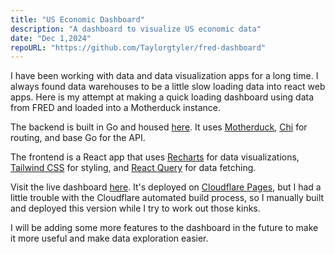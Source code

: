 ```yaml
---
title: "US Economic Dashboard"
description: "A dashboard to visualize US economic data"
date: "Dec 1,2024"
repoURL: "https://github.com/Taylorgtyler/fred-dashboard"
---
```


I have been working with data and data visualization apps for a long time. I always found data warehouses to be a little slow loading data into react web apps. Here is my attempt at making a quick loading dashboard using data from FRED and loaded into a Motherduck instance. 

The backend is built in Go and housed [here](https://github.com/Taylorgtyler/fred-data). It uses [Motherduck](https://motherduck.com), [Chi](https://github.com/go-chi/chi) for routing, and base Go for the API. 

The frontend is a React app that uses [Recharts](https://recharts.org/en-US/) for data visualizations, [Tailwind CSS](https://tailwindcss.com/) for styling, and [React Query](https://react-query.tanstack.com/) for data fetching.

Visit the live dashboard [here](https://fred-dashboard-v1.pages.dev/). It's deployed on [Cloudflare Pages](https://pages.cloudflare.com/), but I had a little trouble with the Cloudflare automated build process, so I manually built and deployed this version while I try to work out those kinks.

I will be adding some more features to the dashboard in the future to make it more useful and make data exploration easier. 